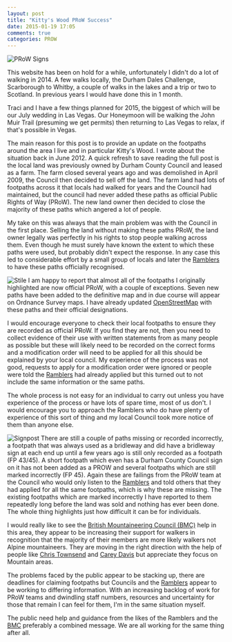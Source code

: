 ```yaml
---
layout: post
title: "Kitty's Wood PRoW Success"
date: 2015-01-19 17:05
comments: true
categories: PROW
---
```


![PRoW Signs](https://dl.dropboxusercontent.com/u/2657852/website/images/PROW/FootpathMap.jpg)

This website has been on hold for a while, unfortunately I didn't do a lot of walking in 2014. A few walks locally, the Durham Dales Challenge, Scarborough to Whitby, a couple of walks in the lakes and a trip or two to Scotland. In previous years I would have done this in 1 month.

Traci and I have a few things planned for 2015, the biggest of which will be our July wedding in Las Vegas. Our Honeymoon will be walking the John Muir Trail (presuming we get permits) then returning to Las Vegas to relax, if that's possible in Vegas.

The main reason for this post is to provide an update on the footpaths around the area I live and in particular Kitty's Wood. I wrote about the situation back in June 2012. A quick refresh to save reading the full post is the local land was previously owned by Durham County Council and leased as a farm. The farm closed several years ago and was demolished in April 2009, the Council then decided to sell off the land. The farm land had lots of footpaths across it that locals had walked for years and the Council had maintained, but the council had never added these paths as official Public Rights of Way (PRoW). The new land owner then decided to close the majority of these paths which angered a lot of people.

My take on this was always that the main problem was with the Council in the first place. Selling the land without making these paths PRoW, the land owner legally was perfectly in his rights to stop people walking across them. Even though he must surely have known the extent to which these paths were used, but probably didn't expect the response. In any case this led to considerable effort by a small group of locals and later the [Ramblers][2] to have these paths officially recognised.

![Stile](https://dl.dropboxusercontent.com/u/2657852/website/images/PROW/Sign_stile_wire.jpg)
I am happy to report that almost all of the footpaths I originally highlighted are now official PRoW, with a couple of exceptions. Seven new paths have been added to the definitive map and in due course will appear on Ordnance Survey maps. I have already updated [OpenStreetMap][1] with these paths and their official designations.

I would encourage everyone to check their local footpaths to ensure they are recorded as official PRoW. If you find they are not, then you need to collect evidence of their use with written statements from as many people as possible but these will likely need to be recorded on the correct forms and a modification order will need to be applied for all this should be explained by your local council. My experience of the process was not good, requests to apply for a modification order were ignored or people were told the [Ramblers][2] had already applied but this turned out to not include the same information or the same paths.

The whole process is not easy for an individual to carry out unless you have experience of the process or have lots of spare time, most of us don't. I would encourage you to approach the Ramblers who do have plenty of experience of this sort of thing and my local Council took more notice of them than anyone else.

![Signpost](https://dl.dropboxusercontent.com/u/2657852/website/images/PROW/Signpost.jpg)
There are still a couple of paths missing or recorded incorrectly, a footpath that was always used as a bridleway and did have a bridleway sign at each end up until a few years ago is still only recorded as a footpath (FP 43/45). A short footpath which even has a Durham County Council sign on it has not been added as a PROW and several footpaths which are still marked incorrectly (FP 45). Again these are failings from the PRoW team at the Council who would only listen to the [Ramblers][2] and told others that they had applied for all the same footpaths, which is why these are missing. The existing footpaths which are marked incorrectly I have reported to them repeatedly long before the land was sold and nothing has ever been done. The whole thing highlights just how difficult it can be for individuals.

I would really like to see the [British Mountaineering Council (BMC)][3] help in this area, they appear to be increasing their support for walkers in recognition that the majority of their members are more likely walkers not Alpine mountaineers. They are moving in the right direction with the help of people like [Chris Townsend][4] and [Carey Davis][5] but appreciate they focus on Mountain areas.

The problems faced by the public appear to be stacking up, there are deadlines for claiming footpaths but Councils and the [Ramblers][2] appear to be working to differing information. With an increasing backlog of work for PRoW teams and dwindling staff numbers, resources and uncertainty for those that remain I can feel for them, I'm in the same situation myself.

The public need help and guidance from the likes of the Ramblers and the [BMC][3] preferably a combined message. We are all working for the same thing after all.

[1]: http://www.openstreetmap.org/#map=16/54.7235/-1.7650&layers=C
[2]: http://www.ramblers.org.uk/
[3]: http://www.thebmc.co.uk/
[4]: https://www.thebmc.co.uk/chris-townsend-becomes-the-bmcs-first-hill-walking-ambassador
[5]: https://www.thebmc.co.uk/BMC-appoints-first-ever-hill-walking-officer
[6]: http://www.durham.gov.uk/
